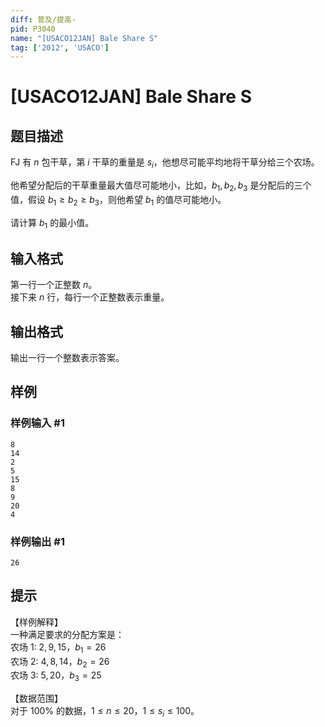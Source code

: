 ```yaml
---
diff: 普及/提高-
pid: P3040
name: "[USACO12JAN] Bale Share S"
tag: ['2012', 'USACO']
---
```

# [USACO12JAN] Bale Share S
## 题目描述

FJ 有 $n$ 包干草，第 $i$ 干草的重量是 $s_i$，他想尽可能平均地将干草分给三个农场。

他希望分配后的干草重量最大值尽可能地小，比如，$b_1,b_2,b_3$ 是分配后的三个值，假设 $b_1 \ge b_2 \ge b_3$，则他希望 $b_1$ 的值尽可能地小。

请计算 $b_1$ 的最小值。

## 输入格式

第一行一个正整数 $n$。  
接下来 $n$ 行，每行一个正整数表示重量。
## 输出格式

输出一行一个整数表示答案。
## 样例

### 样例输入 #1
```
8 
14 
2 
5 
15 
8 
9 
20 
4 

```
### 样例输出 #1
```
26 

```
## 提示

【样例解释】  
一种满足要求的分配方案是：  
农场 1: $2,9,15$，$b_1 = 26$   
农场 2: $4,8,14$，$b_2 = 26$   
农场 3: $5,20$，$b_3 = 25$   

【数据范围】  
对于 $100\%$ 的数据，$1\le n \le 20$，$1 \le s_i \le 100$。
